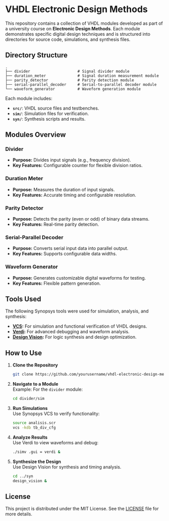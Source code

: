 
# VHDL Electronic Design Methods

This repository contains a collection of VHDL modules developed as part of a university course on **Electronic Design Methods**. Each module demonstrates specific digital design techniques and is structured into directories for source code, simulations, and synthesis files.

## Directory Structure

```plaintext
.
├── divider                     # Signal divider module
├── duration_meter              # Signal duration measurement module
├── parity_detector             # Parity detection module
├── serial-parallel_decoder     # Serial-to-parallel decoder module
└── waveform_generator          # Waveform generation module
```

Each module includes:
- **`src/`**: VHDL source files and testbenches.  
- **`sim/`**: Simulation files for verification.  
- **`syn/`**: Synthesis scripts and results.

## Modules Overview

### Divider
- **Purpose:** Divides input signals (e.g., frequency division).  
- **Key Features:** Configurable counter for flexible division ratios.

### Duration Meter
- **Purpose:** Measures the duration of input signals.  
- **Key Features:** Accurate timing and configurable resolution.

### Parity Detector
- **Purpose:** Detects the parity (even or odd) of binary data streams.  
- **Key Features:** Real-time parity detection.

### Serial-Parallel Decoder
- **Purpose:** Converts serial input data into parallel output.  
- **Key Features:** Supports configurable data widths.

### Waveform Generator
- **Purpose:** Generates customizable digital waveforms for testing.  
- **Key Features:** Flexible pattern generation.

## Tools Used

The following Synopsys tools were used for simulation, analysis, and synthesis:
- **[VCS](https://www.synopsys.com/verification/simulation/vcs.html):** For simulation and functional verification of VHDL designs.  
- **[Verdi](https://www.synopsys.com/verification/debug/verdi.html):** For advanced debugging and waveform analysis.  
- **[Design Vision](https://www.synopsys.com/implementation-and-signoff/rtl-synthesis-test/dc-ultra.html):** For logic synthesis and design optimization.

## How to Use

1. **Clone the Repository**  
   ```bash
   git clone https://github.com/yourusername/vhdl-electronic-design-methods.git
   ```

2. **Navigate to a Module**  
   Example: For the `divider` module:  
   ```bash
   cd divider/sim
   ```

3. **Run Simulations**  
   Use Synopsys VCS to verify functionality:  
   ```bash
   source analisis.scr
   vcs -kdb tb_div_cfg
   ```

4. **Analyze Results**  
   Use Verdi to view waveforms and debug:  
   ```bash
   ./simv .gui = verdi &
   ```

5. **Synthesize the Design**  
   Use Design Vision for synthesis and timing analysis.
   ```bash
   cd ../syn
   design_vision &
   ```

## License

This project is distributed under the MIT License. See the [LICENSE](LICENSE) file for more details.
